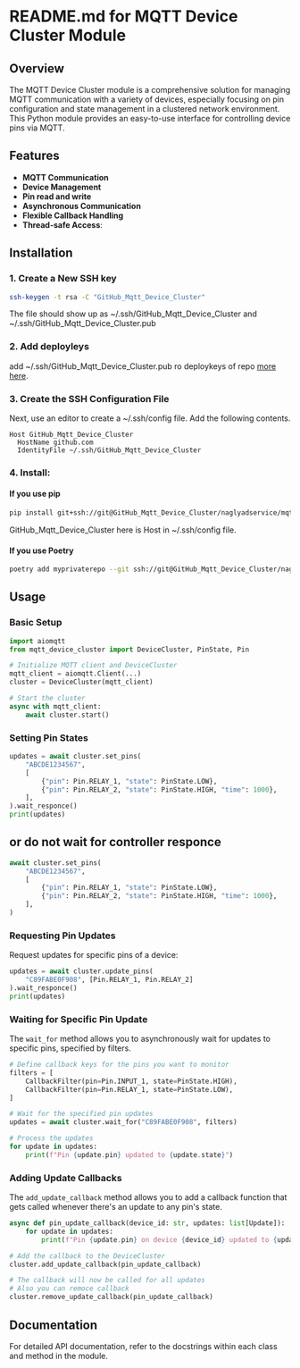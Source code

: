 # README.md for MQTT Device Cluster Module

## Overview

The MQTT Device Cluster module is a comprehensive solution for managing MQTT communication with a variety of devices, especially focusing on pin configuration and state management in a clustered network environment. This Python module provides an easy-to-use interface for controlling device pins via MQTT.

## Features

- **MQTT Communication**
- **Device Management**
- **Pin read and write**
- **Asynchronous Communication**
- **Flexible Callback Handling**
- **Thread-safe Access**:

## Installation

### 1. Create a New SSH key
```bash
ssh-keygen -t rsa -C "GitHub_Mqtt_Device_Cluster"
```
The file should show up as ~/.ssh/GitHub_Mqtt_Device_Cluster and ~/.ssh/GitHub_Mqtt_Device_Cluster.pub

### 2. Add deployleys
add ~/.ssh/GitHub_Mqtt_Device_Cluster.pub ro deploykeys of repo [more here](https://docs.github.com/en/authentication/connecting-to-github-with-ssh/managing-deploy-keys#set-up-deploy-keys).

### 3. Create the SSH Configuration File

Next, use an editor to create a ~/.ssh/config file. Add the following contents.
```
Host GitHub_Mqtt_Device_Cluster
  HostName github.com
  IdentityFile ~/.ssh/GitHub_Mqtt_Device_Cluster
```

### 4. Install:

#### If you use pip

```bash
pip install git+ssh://git@GitHub_Mqtt_Device_Cluster/naglyadservice/mqtt_device_cluster.git
```

GitHub_Mqtt_Device_Cluster here is Host in  ~/.ssh/config file.


#### If you use Poetry
```bash
poetry add myprivaterepo --git ssh://git@GitHub_Mqtt_Device_Cluster/naglyadservice/mqtt_device_cluster.git
```
## Usage

### Basic Setup

```python
import aiomqtt
from mqtt_device_cluster import DeviceCluster, PinState, Pin

# Initialize MQTT client and DeviceCluster
mqtt_client = aiomqtt.Client(...)
cluster = DeviceCluster(mqtt_client)

# Start the cluster
async with mqtt_client:
    await cluster.start()
```


### Setting Pin States

```python
updates = await cluster.set_pins(
    "ABCDE1234567",
    [
        {"pin": Pin.RELAY_1, "state": PinState.LOW},
        {"pin": Pin.RELAY_2, "state": PinState.HIGH, "time": 1000},
    ],
).wait_responce()
print(updates)
```

## or do not wait for controller responce
```python
await cluster.set_pins(
    "ABCDE1234567",
    [
        {"pin": Pin.RELAY_1, "state": PinState.LOW},
        {"pin": Pin.RELAY_2, "state": PinState.HIGH, "time": 1000},
    ],
)
```

### Requesting Pin Updates

Request updates for specific pins of a device:

```python
updates = await cluster.update_pins(
    "C89FABE0F908", [Pin.RELAY_1, Pin.RELAY_2]
).wait_responce()
print(updates)
```

### Waiting for Specific Pin Update

The `wait_for` method allows you to asynchronously wait for updates to specific pins, specified by filters.

```python
# Define callback keys for the pins you want to monitor
filters = [
    CallbackFilter(pin=Pin.INPUT_1, state=PinState.HIGH),
    CallbackFilter(pin=Pin.RELAY_1, state=PinState.LOW),
]

# Wait for the specified pin updates
updates = await cluster.wait_for("C89FABE0F908", filters)

# Process the updates
for update in updates:
    print(f"Pin {update.pin} updated to {update.state}")
```

### Adding Update Callbacks
The `add_update_callback` method allows you to add a callback function that gets called whenever there's an update to any pin's state. 

```python
async def pin_update_callback(device_id: str, updates: list[Update]):
    for update in updates:
        print(f"Pin {update.pin} on device {device_id} updated to {update.state}")

# Add the callback to the DeviceCluster
cluster.add_update_callback(pin_update_callback)

# The callback will now be called for all updates
# Also you can remoce callback
cluster.remove_update_callback(pin_update_callback)


```

## Documentation

For detailed API documentation, refer to the docstrings within each class and method in the module.